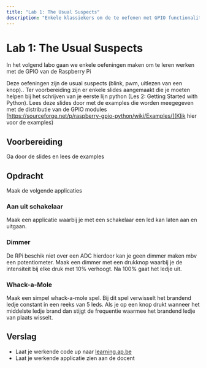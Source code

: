 ```yaml
---
title: "Lab 1: The Usual Suspects"
description: "Enkele klassiekers om de te oefenen met GPIO functionaliteit van de Pi"
---
```

# Lab 1: The Usual Suspects
In het volgend labo gaan we enkele oefeningen maken om te leren werken met de GPIO
van de Raspberry Pi

Deze oefeningen zijn de usual suspects (blink, pwm, uitlezen van een knop)..
Ter voorbereiding zijn er enkele slides aangemaakt die je moeten helpen bij het
schrijven van je eerste lijn python (Les 2: Getting Started with Python). Lees
deze slides door met de examples die worden meegegeven met de distributie van
de GPIO modules
[https://sourceforge.net/p/raspberry-gpio-python/wiki/Examples/](Klik hier voor de examples)

## Voorbereiding
Ga door de slides en lees de examples

## Opdracht
Maak de volgende applicaties

### Aan uit schakelaar

Maak een applicatie waarbij je met een schakelaar een led kan laten aan en
uitgaan.

### Dimmer
De RPi beschik niet over een ADC hierdoor kan je geen dimmer maken mbv een
potentiometer. Maak een dimmer met een drukknop waarbij je de intensiteit bij
elke druk met 10% verhoogt. Na 100% gaat het ledje uit.

### Whack-a-Mole
Maak een simpel whack-a-mole spel. Bij dit spel verwisselt het brandend ledje
constant in een reeks van 5 leds. Als je op een knop drukt wanneer het
middelste ledje brand dan stijgt de frequentie waarmee het brandend ledje van
plaats wisselt.  

## Verslag
* Laat je werkende code up naar [learning.ap.be]()
* Laat je werkende applicatie zien aan de docent


